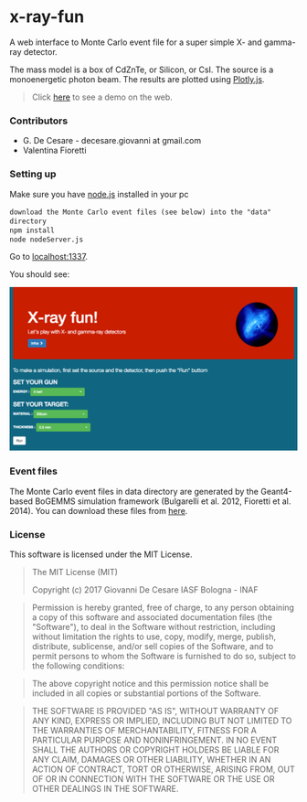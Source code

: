 # x-ray-fun

A web interface to Monte Carlo event file for a super simple X- and gamma-ray detector.

The mass model is a box of CdZnTe, or Silicon, or CsI. The source is a monoenergetic photon beam.  The results are plotted using [Plotly.js](https://plot.ly/javascript/).

>Click [here](http://giove.iasfbo.inaf.it) to see a demo on the web.

### Contributors ###

* G. De Cesare - decesare.giovanni  at gmail.com
* Valentina Fioretti

### Setting up

Make sure you have [node.js](https://nodejs.org/en/) installed in your pc

    download the Monte Carlo event files (see below) into the "data" directory
    npm install
    node nodeServer.js

Go to [localhost:1337](http://localhost:1337).

You should see:

![Input page](https://github.com/giovixo/x-ray-fun/blob/master/doc/x-ray-fun-web.png)

### Event files

The Monte Carlo event files in data directory are generated by the Geant4-based BoGEMMS simulation framework (Bulgarelli et al. 2012, Fioretti et al. 2014). You can download these files from [here](https://owncloud.iasfbo.inaf.it/public.php?service=files&t=eac10983b7bad86b98e466bafa73d324).  

### License

This software is licensed under the MIT License.

>The MIT License (MIT)
>
>Copyright (c) 2017 Giovanni De Cesare IASF Bologna - INAF

>Permission is hereby granted, free of charge, to any person obtaining a copy
of this software and associated documentation files (the "Software"), to deal
in the Software without restriction, including without limitation the rights
to use, copy, modify, merge, publish, distribute, sublicense, and/or sell
copies of the Software, and to permit persons to whom the Software is
furnished to do so, subject to the following conditions:

>The above copyright notice and this permission notice shall be included in
all copies or substantial portions of the Software.

>THE SOFTWARE IS PROVIDED "AS IS", WITHOUT WARRANTY OF ANY KIND, EXPRESS OR
IMPLIED, INCLUDING BUT NOT LIMITED TO THE WARRANTIES OF MERCHANTABILITY,
FITNESS FOR A PARTICULAR PURPOSE AND NONINFRINGEMENT. IN NO EVENT SHALL THE
AUTHORS OR COPYRIGHT HOLDERS BE LIABLE FOR ANY CLAIM, DAMAGES OR OTHER
LIABILITY, WHETHER IN AN ACTION OF CONTRACT, TORT OR OTHERWISE, ARISING FROM,
OUT OF OR IN CONNECTION WITH THE SOFTWARE OR THE USE OR OTHER DEALINGS IN
THE SOFTWARE.
